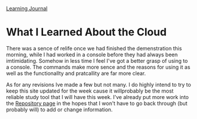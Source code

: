[Learning Journal](https://stanels42.github.io/learningjournal/)

# What I Learned About the Cloud

There was a sence of relife once we had finished the demenstration this morning, while I had worked in a console before they had always been imtimidating. Somehow in less time I feel I've got a better grasp of using to a console. The commands make more sence and the reasons for using it as well as the functionallty and pratcallity are far more clear.

As for any revisions Ive made a few but not many. I do highly intend to try to keep this site updated for the week cause it willprobably be the most reliable study tool that I will have this week. I've already put more work into the [Repository page](https://stanels42.github.io/learningjournal/repository) in the hopes that I won't have to go back through (but probably will) to add or change information.